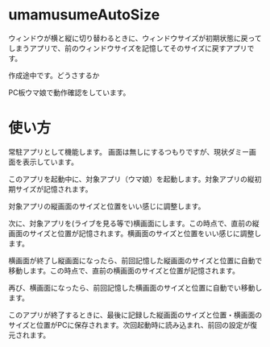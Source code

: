 # umamusumeAutoSize
ウィンドウが横と縦に切り替わるときに、ウィンドウサイズが初期状態に戻ってしまうアプリで、前のウィンドウサイズを記憶してそのサイズに戻すアプリです。  

作成途中です。どうさするか

PC板ウマ娘で動作確認をしています。

# 使い方
常駐アプリとして機能します。
画面は無しにするつもりですが、現状ダミー画面を表示しています。

このアプリを起動中に、対象アプリ（ウマ娘）を起動します。対象アプリの縦初期サイズが記憶されます。

対象アプリの縦画面のサイズと位置をいい感じに調整します。

次に、対象アプリを(ライブを見る等で)横画面にします。この時点で、直前の縦画面のサイズと位置が記憶されます。横画面のサイズと位置をいい感じに調整します。

横画面が終了し縦画面になったら、前回記憶した縦画面のサイズと位置に自動で移動します。この時点で、直前の横画面のサイズと位置が記憶されます。

再び、横画面になったら、前回記憶した横画面のサイズと位置に自動でい移動します。

このアプリが終了するときに、最後に記録した縦画面のサイズと位置・横画面のサイズと位置がPCに保存されます。次回起動時に読み込まれ、前回の設定が復元されます。
